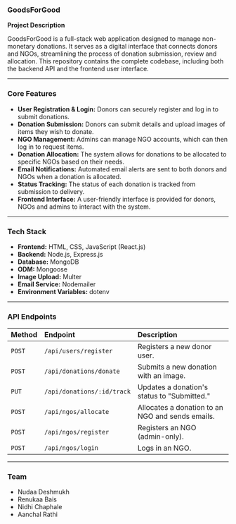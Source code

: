 ### **GoodsForGood**

**Project Description**

GoodsForGood is a full-stack web application designed to manage non-monetary donations. It serves as a digital interface that connects donors and NGOs, streamlining the process of donation submission, review and allocation. This repository contains the complete codebase, including both the backend API and the frontend user interface.

-----

### **Core Features**

  * **User Registration & Login:** Donors can securely register and log in to submit donations.
  * **Donation Submission:** Donors can submit details and upload images of items they wish to donate.
  * **NGO Management:** Admins can manage NGO accounts, which can then log in to request items.
  * **Donation Allocation:** The system allows for donations to be allocated to specific NGOs based on their needs.
  * **Email Notifications:** Automated email alerts are sent to both donors and NGOs when a donation is allocated.
  * **Status Tracking:** The status of each donation is tracked from submission to delivery.
  * **Frontend Interface:** A user-friendly interface is provided for donors, NGOs and admins to interact with the system.

-----

### **Tech Stack**

  * **Frontend:** HTML, CSS, JavaScript (React.js)
  * **Backend:** Node.js, Express.js
  * **Database:** MongoDB
  * **ODM:** Mongoose
  * **Image Upload:** Multer
  * **Email Service:** Nodemailer
  * **Environment Variables:** dotenv

-----

### **API Endpoints**

| Method | Endpoint                                   | Description                                      |
| :----- | :----------------------------------------- | :----------------------------------------------- |
| `POST` | `/api/users/register`                      | Registers a new donor user.                      |
| `POST` | `/api/donations/donate`                    | Submits a new donation with an image.            |
| `PUT`  | `/api/donations/:id/track`                 | Updates a donation's status to "Submitted."      |
| `POST` | `/api/ngos/allocate`                       | Allocates a donation to an NGO and sends emails. |
| `POST` | `/api/ngos/register`                       | Registers an NGO (admin-only).                   |
| `POST` | `/api/ngos/login`                          | Logs in an NGO.                                  |

-----

### **Team**

  * Nudaa Deshmukh
  * Renukaa Bais
  * Nidhi Chaphale
  * Aanchal Rathi
